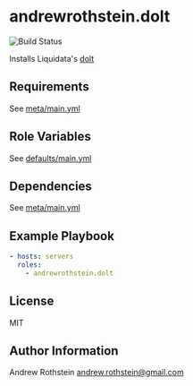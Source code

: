 andrewrothstein.dolt
=========
![Build Status](https://github.com/andrewrothstein/ansible-dolt/actions/workflows/build.yml/badge.svg)

Installs Liquidata's [dolt](https://github.com/liquidata-inc/dolt)

Requirements
------------

See [meta/main.yml](meta/main.yml)

Role Variables
--------------

See [defaults/main.yml](defaults/main.yml)

Dependencies
------------

See [meta/main.yml](meta/main.yml)

Example Playbook
----------------

```yml
- hosts: servers
  roles:
    - andrewrothstein.dolt
```

License
-------

MIT

Author Information
------------------

Andrew Rothstein <andrew.rothstein@gmail.com>
